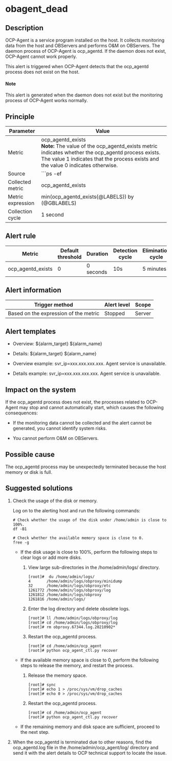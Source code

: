 obagent_dead
=================================



Description
--------------------------------

OCP-Agent is a service program installed on the host. It collects monitoring data from the host and OBServers and performs O\&M on OBServers. The daemon process of OCP-Agent is ocp_agentd. If the daemon does not exist, OCP-Agent cannot work properly.

This alert is triggered when OCP-Agent detects that the ocp_agentd process does not exist on the host.

  <main id="notice" type='explain'>
    <h4>Note</h4>
    <p>This alert is generated when the daemon does not exist but the monitoring process of OCP-Agent works normally.</p>
  </main>

Principle
------------------------------



|     Parameter     |                                                                                                                   Value                                                                                                                   |
|-------------------|-------------------------------------------------------------------------------------------------------------------------------------------------------------------------------------------------------------------------------------------|
| Metric            | ocp_agentd_exists</br> **Note:**  The value of the ocp_agentd_exists metric indicates whether the ocp_agentd process exists. The value 1 indicates that the process exists and the value 0 indicates otherwise. |
| Source            | ```ps -ef|grep -w ocp_agentd|grep -v grep|wc -l ```                                                                                                                                                        |
| Collected metric  | ocp_agentd_exists                                                                                                                                                                                                                         |
| Metric expression | min(ocp_agentd_exists{@LABELS}) by (@GBLABELS)                                                                                                                                                                                            |
| Collection cycle  | 1 second                                                                                                                                                                                                                                  |



Alert rule
-------------------------------



|      Metric       | Default threshold | Duration  | Detection cycle | Elimination cycle |
|-------------------|-------------------|-----------|-----------------|-------------------|
| ocp_agentd_exists | 0                 | 0 seconds | 10s             | 5 minutes         |



Alert information
--------------------------------------



|            Trigger method             | Alert level | Scope  |
|---------------------------------------|-------------|--------|
| Based on the expression of the metric | Stopped     | Server |



Alert templates
------------------------------------

* Overview: \${alarm_target} ${alarm_name}



* Details: \${alarm_target} ${alarm_name}



* Overview example: svr_ip=xxx.xxx.xxx.xxx. Agent service is unavailable.



* Details example: svr_ip=xxx.xxx.xxx.xxx. Agent service is unavailable.






Impact on the system
-----------------------------------------

If the ocp_agentd process does not exist, the processes related to OCP-Agent may stop and cannot automatically start, which causes the following consequences:

* If the monitoring data cannot be collected and the alert cannot be generated, you cannot identify system risks.



* You cannot perform O\&M on OBServers.






Possible cause
-----------------------------------

The ocp_agentd process may be unexpectedly terminated because the host memory or disk is full.

Suggested solutions
----------------------------------------

1. Check the usage of the disk or memory.

   Log on to the alerting host and run the following commands:

   ```shell
   # Check whether the usage of the disk under /home/admin is close to 100%.
   df -B1

   # Check whether the available memory space is close to 0.
   free -g
   ```


   * If the disk usage is close to 100%, perform the following steps to clear logs or add more disks.

     1. View large sub-directories in the /home/admin/logs/ directory.

        ```shell
        [root]#  du /home/admin/logs/
        4       /home/admin/logs/obproxy/minidump
        32      /home/admin/logs/obproxy/etc
        1261772 /home/admin/logs/obproxy/log
        1261812 /home/admin/logs/obproxy
        1261816 /home/admin/logs/
        ```



     2. Enter the log directory and delete obsolete logs.

        ```shell
        [root]# ll /home/admin/logs/obproxy/log
        [root]# cd /home/admin/logs/obproxy/log
        [root]# rm obproxy.67344.log.20210902*
        ```



     3. Restart the ocp_agentd process.

        ```shell
        [root]# cd /home/admin/ocp_agent
        [root]# python ocp_agent_ctl.py recover
        ```






   * If the available memory space is close to 0, perform the following steps to release the memory, and restart the process.

     1. Release the memory space.

        ```shell
        [root]# sync
        [root]# echo 1 > /proc/sys/vm/drop_caches
        [root]# echo 0 > /proc/sys/vm/drop_caches
        ```



     2. Restart the ocp_agentd process.

        ```shell
        [root]# cd /home/admin/ocp_agent
        [root]# python ocp_agent_ctl.py recover
        ```






   * If the remaining memory and disk space are sufficient, proceed to the next step.






2. When the ocp_agentd is terminated due to other reasons, find the ocp_agentd.log file in the /home/admin/ocp_agent/log/ directory and send it with the alert details to OCP technical support to locate the issue.





